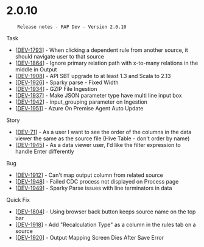 # 2.0.10



```text
    Release notes - RAP Dev - Version 2.0.10
```

 Task

* \[[DEV-1793](https://wmpartners.atlassian.net/browse/DEV-1793)\] - When clicking a dependent rule from another source, it should navigate user to that source
* \[[DEV-1864](https://wmpartners.atlassian.net/browse/DEV-1864)\] - Ignore primary relation path with x-to-many relations in the middle in Output
* \[[DEV-1908](https://wmpartners.atlassian.net/browse/DEV-1908)\] - API SBT upgrade to at least 1.3 and Scala to 2.13
* \[[DEV-1926](https://wmpartners.atlassian.net/browse/DEV-1926)\] - Sparky parse - Fixed Width
* \[[DEV-1934](https://wmpartners.atlassian.net/browse/DEV-1934)\] - GZIP File Ingestion
* \[[DEV-1937](https://wmpartners.atlassian.net/browse/DEV-1937)\] - Make JSON parameter type have multi line input box
* \[[DEV-1942](https://wmpartners.atlassian.net/browse/DEV-1942)\] - input\_grouping parameter on Ingestion
* \[[DEV-1951](https://wmpartners.atlassian.net/browse/DEV-1951)\] - Azure On Premise Agent Auto Update

 Story

* \[[DEV-71](https://wmpartners.atlassian.net/browse/DEV-71)\] - As a user I want to see the order of the columns in the data viewer the same as the source file \(Hive Table - don't order by name\)
* \[[DEV-1945](https://wmpartners.atlassian.net/browse/DEV-1945)\] - As a data viewer user, I'd like the filter expression to handle Enter differently

 Bug

* \[[DEV-1912](https://wmpartners.atlassian.net/browse/DEV-1912)\] - Can't map output column from related source
* \[[DEV-1948](https://wmpartners.atlassian.net/browse/DEV-1948)\] - Failed CDC process not displayed on Process page
* \[[DEV-1949](https://wmpartners.atlassian.net/browse/DEV-1949)\] - Sparky Parse issues with line terminators in data

 Quick Fix

* \[[DEV-1804](https://wmpartners.atlassian.net/browse/DEV-1804)\] - Using browser back button keeps source name on the top bar
* \[[DEV-1918](https://wmpartners.atlassian.net/browse/DEV-1918)\] - Add "Recalculation Type" as a column in the rules tab on a source
* \[[DEV-1920](https://wmpartners.atlassian.net/browse/DEV-1920)\] - Output Mapping Screen Dies After Save Error

